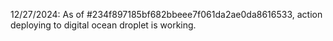 12/27/2024: As of #234f897185bf682bbeee7f061da2ae0da8616533, action deploying to digital ocean droplet is working.
